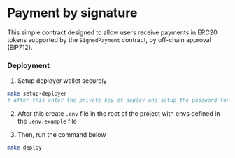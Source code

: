 # Payment by signature

This simple contract designed to allow users receive payments in ERC20 tokens supported by the `SignedPayment` contract, by off-chain approval (EIP712).

### Deployment

1. Setup deployer wallet securely
 ```bash
 make setup-deployer
 # after this enter the private key of deploy and setup the password for it
 ```

2. After this create `.env` file in the root of the project with envs defined in the `.env.example` file

3. Then, run the command below
 ```bash
 make deploy
 ```
